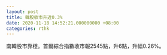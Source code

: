 ```yaml
---
layout: post
title: 韓股收市升近0.3%
date: 2020-11-18 14:52:21.000000000 +08:00
categories: rthk
---
```


南韓股市靠穩。首爾綜合指數收市報2545點，升6點，升幅0.26%。
